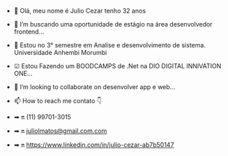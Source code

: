 - 👋 Olá, meu nome é Julio Cezar tenho 32 anos
- 👀 I’m buscando uma oportunidade de estágio na área desenvolvedor frontend...
- 🌱 Estou no 3° semestre em Analise e desenvolvimento de sistema. Universidade Anhembi Morumbi
- ☑ Estou Fazendo um BOODCAMPS de .Net na DIO DIGITAL INNIVATION ONE...
- 💞️ I’m looking to collaborate on desenvolver app e web...
- 📫 How to reach me contato 👇

- ➡ 🔛 (11) 99701-3015

- ➡ 🔛 juliolmatos@gmail.com.com

- ➡ 🔛 https://www.linkedin.com/in/julio-cezar-ab7b50147

<!---
JULIO-Cezarr/JULIO-Cezarr is a ✨ special ✨ repository because its `README.md` (this file) appears on your GitHub profile.
You can click the Preview link to take a look at your changes.
--->
